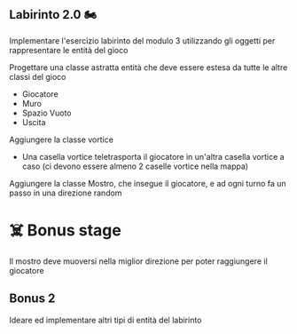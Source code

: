 ## Labirinto 2.0 🏍

Implementare l'esercizio labirinto del modulo 3 utilizzando gli oggetti per rappresentare le entità del gioco

Progettare una classe astratta entità che deve essere estesa da tutte le altre classi del gioco
* Giocatore
* Muro
* Spazio Vuoto
* Uscita

Aggiungere la classe vortice
* Una casella vortice teletrasporta il giocatore in un'altra casella vortice a caso (ci devono essere almeno 2 caselle vortice nella mappa)


Aggiungere la classe Mostro, che insegue il giocatore, e ad ogni turno fa un passo in una direzione random


# :skull_and_crossbones: Bonus stage
Il mostro deve muoversi nella miglior direzione per poter raggiungere il giocatore


## Bonus 2
Ideare ed implementare altri tipi di entità del labirinto